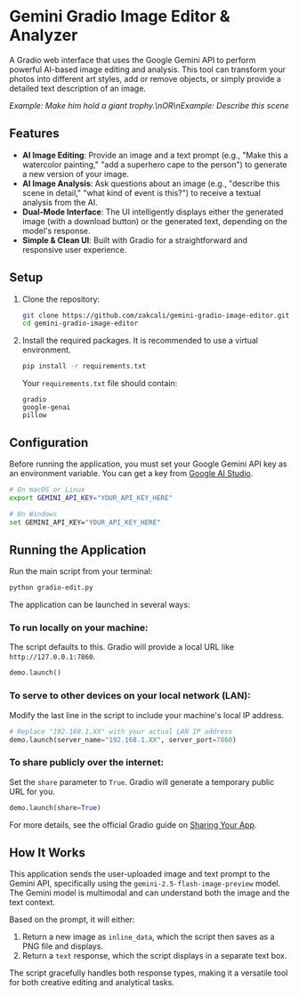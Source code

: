 # Gemini Gradio Image Editor & Analyzer

A Gradio web interface that uses the Google Gemini API to perform powerful AI-based image editing and analysis. This tool can transform your photos into different art styles, add or remove objects, or simply provide a detailed text description of an image.


*Example: Make him hold a giant trophy.\nOR\nExample: Describe this scene*

## Features

*   **AI Image Editing**: Provide an image and a text prompt (e.g., "Make this a watercolor painting," "add a superhero cape to the person") to generate a new version of your image.
*   **AI Image Analysis**: Ask questions about an image (e.g., "describe this scene in detail," "what kind of event is this?") to receive a textual analysis from the AI.
*   **Dual-Mode Interface**: The UI intelligently displays either the generated image (with a download button) or the generated text, depending on the model's response.
*   **Simple & Clean UI**: Built with Gradio for a straightforward and responsive user experience.

## Setup

1.  Clone the repository:
    ```bash
    git clone https://github.com/zakcali/gemini-gradio-image-editor.git
    cd gemini-gradio-image-editor
    ```

2.  Install the required packages. It is recommended to use a virtual environment.
    ```bash
    pip install -r requirements.txt
    ```

    Your `requirements.txt` file should contain:
    ```
    gradio
    google-genai
    pillow
    ```

## Configuration

Before running the application, you must set your Google Gemini API key as an environment variable. You can get a key from [Google AI Studio](https://aistudio.google.com/).

```bash
# On macOS or Linux
export GEMINI_API_KEY="YOUR_API_KEY_HERE"

# On Windows
set GEMINI_API_KEY="YOUR_API_KEY_HERE"
```

## Running the Application

Run the main script from your terminal:
```bash
python gradio-edit.py
```

The application can be launched in several ways:

### To run locally on your machine:
The script defaults to this. Gradio will provide a local URL like `http://127.0.0.1:7860`.
```python
demo.launch()
```

### To serve to other devices on your local network (LAN):
Modify the last line in the script to include your machine's local IP address.
```python
# Replace "192.168.1.XX" with your actual LAN IP address
demo.launch(server_name="192.168.1.XX", server_port=7860)
```

### To share publicly over the internet:
Set the `share` parameter to `True`. Gradio will generate a temporary public URL for you.
```python
demo.launch(share=True)
```
For more details, see the official Gradio guide on [Sharing Your App](https://www.gradio.app/guides/sharing-your-app).

## How It Works

This application sends the user-uploaded image and text prompt to the Gemini API, specifically using the `gemini-2.5-flash-image-preview` model. The Gemini model is multimodal and can understand both the image and the text context.

Based on the prompt, it will either:
1.  Return a new image as `inline_data`, which the script then saves as a PNG file and displays.
2.  Return a `text` response, which the script displays in a separate text box.

The script gracefully handles both response types, making it a versatile tool for both creative editing and analytical tasks.
